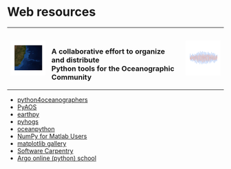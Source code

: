 # Web resources

<table summary="Title">
    <tr>
        <td><img src="../img/map.png" alt="South Atlantic Bathymetry"/></td>
        <td><h3><br/>A collaborative effort to organize and distribute<br/>
        Python tools for the Oceanographic Community</h3></td>
        <td><img src="../img/timeSeries.png" alt="time series plot"/></td>
    </tr>
</table>


- [python4oceanographers](http://ocefpaf.github.io/python4oceanographers)
- [PyAOS](http://pyaos.johnny-lin.com)
- [earthpy](http://earthpy.org)
- [pyhogs](http://pyhogs.github.io)
- [oceanpython](http://oceanpython.org/)
- [NumPy for Matlab Users](http://wiki.scipy.org/NumPy_for_Matlab_Users)
- [matplotlib gallery](http://matplotlib.org/gallery.html)
- [Software Carpentry](http://software-carpentry.org/blog/index.html)
- [Argo online (python) school](https://euroargodev.github.io/argoonlineschool/intro.html)
